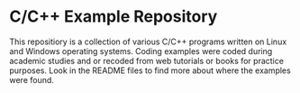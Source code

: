 C/C++ Example Repository
========================

This repositiory is a collection of various C/C++ programs written on Linux and Windows operating systems. Coding examples were coded during academic studies and or recoded from web tutorials or books for practice purposes. Look in the README files to find more about where the examples were found.
